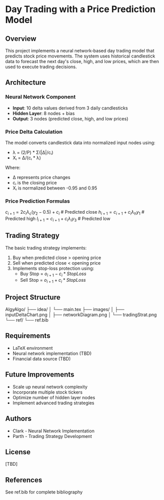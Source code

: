 # Day Trading with a Price Prediction Model

## Overview
This project implements a neural network-based day trading model that predicts stock price movements. The system uses historical candlestick data to forecast the next day's close, high, and low prices, which are then used to execute trading decisions.

## Architecture

### Neural Network Component
- **Input**: 10 delta values derived from 3 daily candlesticks
- **Hidden Layer**: 8 nodes + bias
- **Output**: 3 nodes (predicted close, high, and low prices)

### Price Delta Calculation
The model converts candlestick data into normalized input nodes using:
- λ = (2/P) * Σ(|Δ|/cᵢ)
- Xᵢ = Δ/(cᵢ * λ)

Where:
- Δ represents price changes
- cᵢ is the closing price
- Xᵢ is normalized between -0.95 and 0.95

### Price Prediction Formulas
$c_{i+1} = 2c_i λ_c (y_2 - 0.5) + c_i$ # Predicted close
$h_{i+1} = c_{i+1} + c_i λ_h y_1$ # Predicted high
$l_{i+1} = c_{i+1} + c_i λ_l y_3$ # Predicted low

## Trading Strategy
The basic trading strategy implements:
1. Buy when predicted close > opening price
2. Sell when predicted close < opening price
3. Implements stop-loss protection using:
   - Buy Stop = $o_{i+1} - c_i * StopLoss%$
   - Sell Stop = $o_{i+1} + c_i * StopLoss%$

## Project Structure
AlgyAlgo/
├── idea/
│ └── main.tex
├── images/
│ ├── inputDeltaChart.png
│ ├── networkDiagram.png
│ └── tradingStrat.png
└── ref/
└── ref.bib

## Requirements
- LaTeX environment
- Neural network implementation (TBD)
- Financial data source (TBD)

## Future Improvements
- Scale up neural network complexity
- Incorporate multiple stock tickers
- Optimize number of hidden layer nodes
- Implement advanced trading strategies

## Authors
- Clark - Neural Network Implementation
- Parth - Trading Strategy Development

## License
[TBD]

## References
See ref.bib for complete bibliography